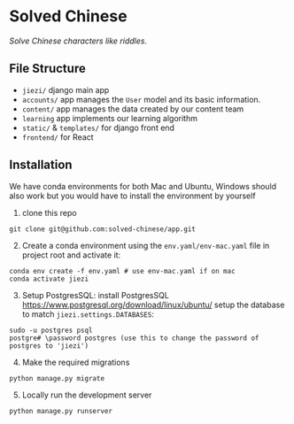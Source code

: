 # Solved Chinese

*Solve Chinese characters like riddles.*

## File Structure
- `jiezi/` django main app
- `accounts/` app manages the `User` model and its basic information.
- `content/` app manages the data created by our content team
- `learning` app implements our learning algorithm
- `static/` & `templates/` for django front end
- `frontend/` for React

## Installation
We have conda environments for both Mac and Ubuntu, Windows should also work 
but you would have to install the environment by yourself

1. clone this repo
```shell script
git clone git@github.com:solved-chinese/app.git
```
2. Create a conda environment using the `env.yaml/env-mac.yaml` file in project root and activate it:
```shell script
conda env create -f env.yaml # use env-mac.yaml if on mac
conda activate jiezi
```
3. Setup PostgresSQL:
install PostgresSQL <https://www.postgresql.org/download/linux/ubuntu/>
setup the database to match `jiezi.settings.DATABASES`:
``` shell script
sudo -u postgres psql
postgre# \password postgres (use this to change the password of postgres to 'jiezi')
```

4. Make the required migrations
```shell script
python manage.py migrate
```

5. Locally run the development server
```shell script
python manage.py runserver
```
